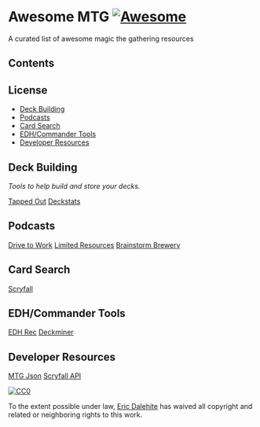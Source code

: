 # Awesome MTG [![Awesome](https://cdn.rawgit.com/sindresorhus/awesome/d7305f38d29fed78fa85652e3a63e154dd8e8829/media/badge.svg)](https://github.com/sindresorhus/awesome)
A curated list of awesome magic the gathering resources

## Contents

## License
- [Deck Building](#deck-building)
- [Podcasts](#podcasts)
- [Card Search](#cardsearch)
- [EDH/Commander Tools](#edh-commander-tools)
- [Developer Resources](#developer-resources)


## Deck Building
*Tools to help build and store your decks.*

[Tapped Out](http://tappedout.net)
[Deckstats](http://deckstats.net)

## Podcasts
[Drive to Work](https://itunes.apple.com/us/podcast/magic-gathering-drive-to-work/id580709168?mt=2)
[Limited Resources](http://lrcast.com)
[Brainstorm Brewery](http://brainstormbrewery.com)

## Card Search
[Scryfall](https://scryfall.com)

## EDH/Commander Tools
[EDH Rec](https://edhrec.com)
[Deckminer](https://deckminer.com)

## Developer Resources
[MTG Json](http://mtgjson.com/)
[Scryfall API](https://scryfall.com/docs/api-overview)


[![CC0](http://mirrors.creativecommons.org/presskit/buttons/88x31/svg/cc-zero.svg)](https://creativecommons.org/publicdomain/zero/1.0/)

To the extent possible under law, [Eric Dalehite](https://github.com/astrospective) has waived all copyright and related or neighboring rights to this work.
